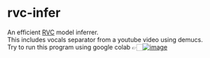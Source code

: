 # rvc-infer

An efficient <a href="">RVC</a> model inferrer. <br>
This includes vocals separator from a youtube video using demucs.<br>
Try to run this program using google colab 👉🏻[![image](https://colab.research.google.com/assets/colab-badge.svg)](https://colab.research.google.com/drive/1N0skJVauvjj7lHKskF3GvUajVhebNDCZ?usp=share_link)